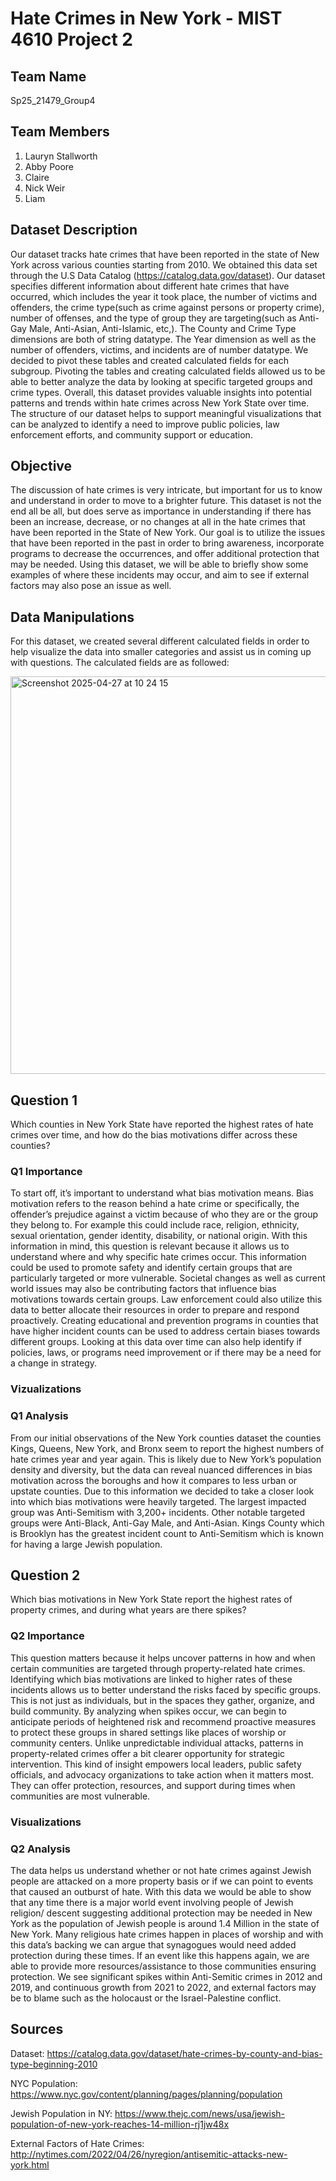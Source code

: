 
# Hate Crimes in New York - MIST 4610 Project 2

## Team Name
Sp25_21479_Group4

## Team Members 
   1. Lauryn Stallworth 
   2. Abby Poore
   3. Claire 
   4. Nick Weir 
   5. Liam 

## Dataset Description
Our dataset tracks hate crimes that have been reported in the state of New York across various counties starting from 2010. We obtained this data set through the U.S Data Catalog (https://catalog.data.gov/dataset). Our dataset specifies different information about different hate crimes that have occurred, which includes the year it took place, the number of victims and offenders, the crime type(such as crime against persons or property crime), number of offenses, and the type of group they are targeting(such as Anti-Gay Male, Anti-Asian, Anti-Islamic, etc,). The County and Crime Type dimensions are both of string datatype. The Year dimension as well as the number of offenders, victims, and incidents are of number datatype. We decided to pivot these tables and created calculated fields for each subgroup. Pivoting the tables and creating calculated fields allowed us to be able to better analyze the data by looking at specific targeted groups and crime types. Overall, this dataset provides valuable insights into potential patterns and trends within hate crimes across New York State over time. The structure of our dataset helps to support meaningful visualizations that can be analyzed to identify a need to improve public policies, law enforcement efforts, and community support or education.

## Objective
The discussion of hate crimes is very intricate, but important for us to know and understand in order to move to a brighter future. This dataset is not the end all be all, but does serve as importance in understanding if there has been an increase, decrease, or no changes at all in the hate crimes that have been reported in the State of New York. Our goal is to utilize the issues that have been reported in the past in order to bring awareness, incorporate programs to decrease the occurrences, and offer additional protection that may be needed. Using this dataset, we will be able to briefly show some examples of where these incidents may occur, and aim to see if external factors may also pose an issue as well. 

## Data Manipulations 
For this dataset, we created several different calculated fields in order to help visualize the data into smaller categories and assist us in coming up with questions. The calculated fields are as followed: 

<img width="636" alt="Screenshot 2025-04-27 at 10 24 15" src="https://github.com/user-attachments/assets/c5571876-18fd-45d6-8703-bd878a4d1813" />


## Question 1 

Which counties in New York State have reported the highest rates of hate crimes over time, and how do the bias motivations differ across these counties?

### Q1 Importance 
To start off, it’s important to understand what bias motivation means. Bias motivation refers to the reason behind a hate crime or specifically, the offender’s prejudice against a victim because of who they are or the group they belong to. For example this could include race, religion, ethnicity, sexual orientation, gender identity, disability, or national origin. With this information in mind, this question is relevant because it allows us to understand where and why specific hate crimes occur. This information could be used to promote safety and identify certain groups that are particularly targeted or more vulnerable. Societal changes as well as current world issues may also be contributing factors that influence bias motivations towards certain groups. Law enforcement could also utilize this data to better allocate their resources in order to prepare and respond proactively. Creating educational and prevention programs in counties that have higher incident counts can be used to address certain biases towards different groups. Looking at this data over time can also help identify if policies, laws, or programs need improvement or if there may be a need for a change in strategy. 

### Vizualizations



### Q1 Analysis 
From our initial observations of the New York counties dataset the counties Kings, Queens, New York, and Bronx seem to report the highest numbers of hate crimes year and year again. This is likely due to New York’s population density and diversity, but the data can reveal nuanced differences in bias motivation across the boroughs and how it compares to less urban or upstate counties. Due to this information we decided to take a closer look into which bias motivations were heavily targeted. The largest impacted group was Anti-Semitism with 3,200+ incidents. Other notable targeted groups were Anti-Black, Anti-Gay Male, and Anti-Asian. Kings County which is Brooklyn has the greatest incident count to Anti-Semitism which is known for having a large Jewish population.

## Question 2 
Which bias motivations in New York State report the highest rates of property crimes, and during what years are there spikes?

### Q2 Importance 
This question matters because it helps uncover patterns in how and when certain communities are targeted through property-related hate crimes. Identifying which bias motivations are linked to higher rates of these incidents allows us to better understand the risks faced by specific groups. This is not just as individuals, but in the spaces they gather, organize, and build community. By analyzing when spikes occur, we can begin to anticipate periods of heightened risk and recommend proactive measures to protect these groups in shared settings like places of worship or community centers. Unlike unpredictable individual attacks, patterns in property-related crimes offer a bit clearer opportunity for strategic intervention. This kind of insight empowers local leaders, public safety officials, and advocacy organizations to take action when it matters most. They can offer protection, resources, and support during times when communities are most vulnerable.

### Visualizations 


### Q2 Analysis
The data helps us understand whether or not hate crimes against Jewish people are attacked on a more property basis or if we can point to events that caused an outburst of hate. With this data we would be able to show that any time there is a major world event involving people of Jewish religion/ descent suggesting additional protection may be needed in New York as the population of Jewish people is around 1.4 Million in the state of New York. Many religious hate crimes happen in places of worship and with this data’s backing we can argue that synagogues would need added protection during these times. If an event like this happens again, we are able to provide more resources/assistance to those communities ensuring protection. We see significant spikes within Anti-Semitic crimes in 2012 and 2019, and continuous growth from 2021 to 2022, and external factors may be to blame such as the holocaust or the Israel-Palestine conflict. 


## Sources 
Dataset: https://catalog.data.gov/dataset/hate-crimes-by-county-and-bias-type-beginning-2010

NYC Population: https://www.nyc.gov/content/planning/pages/planning/population 

Jewish Population in NY: https://www.thejc.com/news/usa/jewish-population-of-new-york-reaches-14-million-rj1jw48x

External Factors of Hate Crimes: http://nytimes.com/2022/04/26/nyregion/antisemitic-attacks-new-york.html









